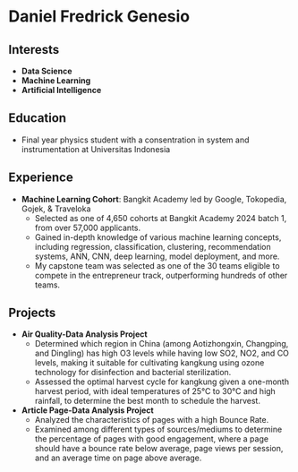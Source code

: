 # Daniel Fredrick Genesio

## Interests
- **Data Science**
- **Machine Learning**
- **Artificial Intelligence**

## Education
- Final year physics student with a consentration in system and instrumentation at Universitas Indonesia

## Experience
- **Machine Learning Cohort**: Bangkit Academy led by Google, Tokopedia, Gojek, & Traveloka  
  - Selected as one of 4,650 cohorts at Bangkit Academy 2024 batch 1, from over 57,000 applicants.
  - Gained in-depth knowledge of various machine learning concepts, including regression, classification, clustering, recommendation systems, ANN, CNN, deep learning, model deployment, and more.
  - My capstone team was selected as one of the 30 teams eligible to compete in the entrepreneur track, outperforming hundreds of other teams.

## Projects
- **Air Quality-Data Analysis Project**
  - Determined which region in China (among Aotizhongxin, Changping, and Dingling) has high O3 levels while having low SO2, NO2, and CO levels, making it suitable for cultivating kangkung using ozone technology for disinfection and bacterial sterilization.
  - Assessed the optimal harvest cycle for kangkung given a one-month harvest period, with ideal temperatures of 25°C to 30°C and high rainfall, to determine the best month to schedule the harvest.
- **Article Page-Data Analysis Project**
  - Analyzed the characteristics of pages with a high Bounce Rate.
  - Examined among different types of sources/mediums to determine the percentage of pages with good engagement, where a page should have a bounce rate below average, page views per session, and an average time on page above average.
<!---
DaFredGene/DaFredGene is a ✨ special ✨ repository because its `README.md` (this file) appears on your GitHub profile.
You can click the Preview link to take a look at your changes.
--->
